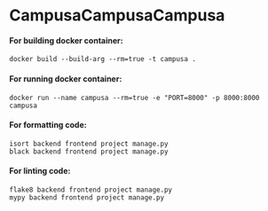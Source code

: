 # CampusaCampusaCampusa

#### For building docker container:
    docker build --build-arg --rm=true -t campusa .

#### For running docker container:
    docker run --name campusa --rm=true -e "PORT=8000" -p 8000:8000 campusa

#### For formatting code:
    isort backend frontend project manage.py
	black backend frontend project manage.py

#### For linting code:
    flake8 backend frontend project manage.py
	mypy backend frontend project manage.py
